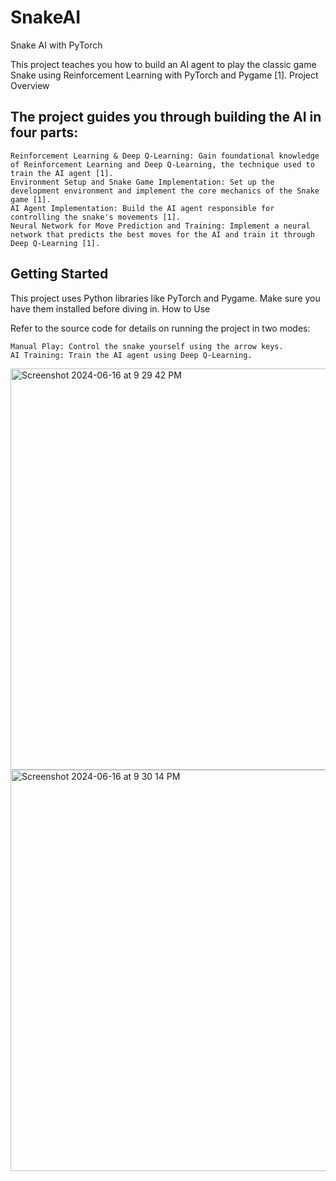 # SnakeAI

Snake AI with PyTorch

This project teaches you how to build an AI agent to play the classic game Snake using Reinforcement Learning with PyTorch and Pygame [1].
Project Overview

## The project guides you through building the AI in four parts:

    Reinforcement Learning & Deep Q-Learning: Gain foundational knowledge of Reinforcement Learning and Deep Q-Learning, the technique used to train the AI agent [1].
    Environment Setup and Snake Game Implementation: Set up the development environment and implement the core mechanics of the Snake game [1].
    AI Agent Implementation: Build the AI agent responsible for controlling the snake's movements [1].
    Neural Network for Move Prediction and Training: Implement a neural network that predicts the best moves for the AI and train it through Deep Q-Learning [1].

## Getting Started

This project uses Python libraries like PyTorch and Pygame. Make sure you have them installed before diving in.
How to Use

Refer to the source code for details on running the project in two modes:

    Manual Play: Control the snake yourself using the arrow keys.
    AI Training: Train the AI agent using Deep Q-Learning.


<img width="642" alt="Screenshot 2024-06-16 at 9 29 42 PM" src="https://github.com/rbb17/SnakeAI/assets/112069583/a57ea54c-bd5d-4d58-a897-90c49e5e9993">

<img width="642" alt="Screenshot 2024-06-16 at 9 30 14 PM" src="https://github.com/rbb17/SnakeAI/assets/112069583/a5e6da46-51c9-4516-beca-52057f6850d6">
